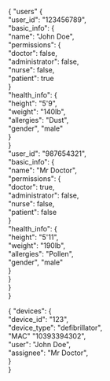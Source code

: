 { "users" {  
  "user_id": "123456789",  
  "basic_info": {  
    "name": "John Doe",  
    "permissions": {  
      "doctor": false,  
      "administrator": false,  
      "nurse": false,  
      "patient": true  
    }  
    "health_info": {  
      "height": "5'9",  
      "weight": "140lb",  
      "allergies": "Dust",  
      "gender", "male"  
    }  
  }  
  "user_id": "987654321",  
  "basic_info": {  
    "name": "Mr Doctor",  
    "permissions": {  
      "doctor": true,  
      "administrator": false,  
      "nurse": false,  
      "patient": false  
   }  
   "health_info": {  
      "height": "5'11",  
      "weight": "190lb",  
      "allergies": "Pollen",  
      "gender", "male"  
    }  
  }  
 }  
}  
  
{ "devices": {  
  "device_id": "123",  
  "device_type": "defibrillator",  
  "MAC" "10393394302",  
  "user": "John Doe",  
  "assignee": "Mr Doctor",  
  }  
 }  
  

